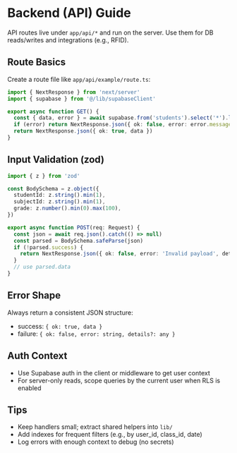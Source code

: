 # Backend (API) Guide

API routes live under `app/api/*` and run on the server. Use them for DB reads/writes and integrations (e.g., RFID).

## Route Basics

Create a route file like `app/api/example/route.ts`:

```ts
import { NextResponse } from 'next/server'
import { supabase } from '@/lib/supabaseClient'

export async function GET() {
  const { data, error } = await supabase.from('students').select('*').limit(10)
  if (error) return NextResponse.json({ ok: false, error: error.message }, { status: 500 })
  return NextResponse.json({ ok: true, data })
}
```

## Input Validation (zod)

```ts
import { z } from 'zod'

const BodySchema = z.object({
  studentId: z.string().min(1),
  subjectId: z.string().min(1),
  grade: z.number().min(0).max(100),
})

export async function POST(req: Request) {
  const json = await req.json().catch(() => null)
  const parsed = BodySchema.safeParse(json)
  if (!parsed.success) {
    return NextResponse.json({ ok: false, error: 'Invalid payload', details: parsed.error.flatten() }, { status: 400 })
  }
  // use parsed.data
}
```

## Error Shape

Always return a consistent JSON structure:

- success: `{ ok: true, data }`
- failure: `{ ok: false, error: string, details?: any }`

## Auth Context

- Use Supabase auth in the client or middleware to get user context
- For server-only reads, scope queries by the current user when RLS is enabled

## Tips

- Keep handlers small; extract shared helpers into `lib/`
- Add indexes for frequent filters (e.g., by user_id, class_id, date)
- Log errors with enough context to debug (no secrets)
